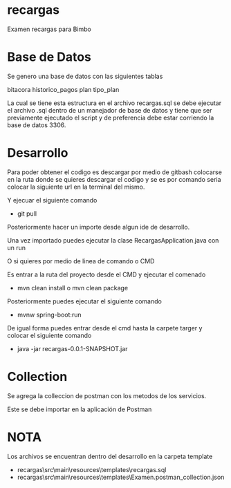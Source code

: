 # recargas
Examen recargas para Bimbo 

# Base de Datos
Se genero una base de datos con las siguientes tablas

bitacora
historico_pagos
plan
tipo_plan

La cual se tiene esta estructura en el archivo recargas.sql se debe ejecutar el archivo .sql dentro de un manejador de base de datos y tiene que ser previamente ejecutado el script y de preferencia debe estar corriendo la base de datos 3306.

# Desarrollo

Para poder obtener el codigo es descargar por medio de gitbash colocarse en la ruta donde se quieres descargar el codigo y se es por comando seria colocar la siguiente url en la terminal del mismo.


Y ejecuar el siguiente comando 

 - git pull

Posteriormente hacer un importe desde algun ide de desarrollo.

Una vez importado puedes ejecutar la clase RecargasApplication.java con un run

O si quieres por medio de linea de comando o CMD

Es entrar a la ruta del proyecto desde el CMD y ejecutar el comenado 

- mvn clean install o mvn clean package

Posteriormente puedes ejecutar el siguiente comando 

- mvnw spring-boot:run

De igual forma puedes entrar desde el cmd hasta la carpete targer y colocar el siguiente comando

- java -jar recargas-0.0.1-SNAPSHOT.jar

# Collection

Se agrega la colleccion de postman con los metodos de los servicios.

Este se debe importar en la aplicación de Postman

# NOTA
Los archivos se encuentran dentro del desarrollo en la carpeta template
- recargas\src\main\resources\templates\recargas.sql
- recargas\src\main\resources\templates\Examen.postman_collection.json

